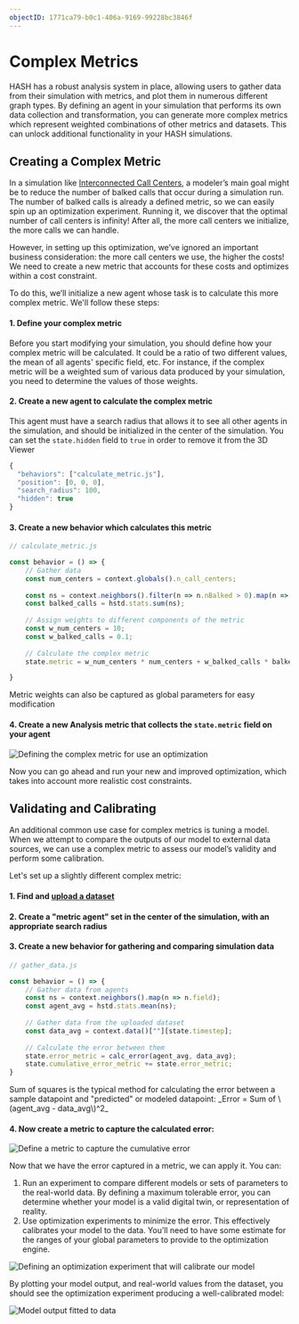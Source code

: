 ```yaml
---
objectID: 1771ca79-b0c1-406a-9169-99228bc3846f
---
```


# Complex Metrics

HASH has a robust analysis system in place, allowing users to gather data from their simulation with metrics, and plot them in numerous different graph types. By defining an agent in your simulation that performs its own data collection and transformation, you can generate more complex metrics which represent weighted combinations of other metrics and datasets. This can unlock additional functionality in your HASH simulations.

## Creating a Complex Metric

In a simulation like [Interconnected Call Centers](https://core.hash.ai/@hash/interconnected-call-center/3.1.0), a modeler’s main goal might be to reduce the number of balked calls that occur during a simulation run. The number of balked calls is already a defined metric, so we can easily spin up an optimization experiment. Running it, we discover that the optimal number of call centers is infinity! After all, the more call centers we initialize, the more calls we can handle.

However, in setting up this optimization, we’ve ignored an important business consideration: the more call centers we use, the higher the costs! We need to create a new metric that accounts for these costs and optimizes within a cost constraint.

To do this, we’ll initialize a new agent whose task is to calculate this more complex metric. We'll follow these steps:

#### 1. Define your complex metric

Before you start modifying your simulation, you should define how your complex metric will be calculated. It could be a ratio of two different values, the mean of all agents' specific field, etc. For instance, if the complex metric will be a weighted sum of various data produced by your simulation, you need to determine the values of those weights.

#### 2. Create a new agent to calculate the complex metric

This agent must have a search radius that allows it to see all other agents in the simulation, and should be initialized in the center of the simulation. You can set the `state.hidden` field to `true` in order to remove it from the 3D Viewer

```javascript
{
  "behaviors": ["calculate_metric.js"],
  "position": [0, 0, 0],
  "search_radius": 100,
  "hidden": true
}
```

#### 3. Create a new behavior which calculates this metric

```javascript
// calculate_metric.js

const behavior = () => {
    // Gather data
    const num_centers = context.globals().n_call_centers;
    
    const ns = context.neighbors().filter(n => n.nBalked > 0).map(n => n.nBalked);
    const balked_calls = hstd.stats.sum(ns);
    
    // Assign weights to different components of the metric
    const w_num_centers = 10;
    const w_balked_calls = 0.1;
    
    // Calculate the complex metric
    state.metric = w_num_centers * num_centers + w_balked_calls * balked_calls;

}
```


<Hint style="info">
Metric weights can also be captured as global parameters for easy modification
</Hint>

#### 4. Create a new Analysis metric that collects the `state.metric` field on your agent

![Defining the complex metric for use an optimization](https://cdn-us1.hash.ai/site/docs/image%20%2872%29.png)

Now you can go ahead and run your new and improved optimization, which takes into account more realistic cost constraints.

## Validating and Calibrating

An additional common use case for complex metrics is tuning a model. When we attempt to compare the outputs of our model to external data sources, we can use a complex metric to assess our model’s validity and perform some calibration.

Let's set up a slightly different complex metric:

#### 1. Find and [upload a dataset](/docs/simulation/creating-simulations/datasets/)

#### 2. Create a "metric agent" set in the center of the simulation, with an appropriate search radius

#### 3. Create a new behavior for gathering and comparing simulation data

```javascript
// gather_data.js

const behavior = () => {
    // Gather data from agents
    const ns = context.neighbors().map(n => n.field);
    const agent_avg = hstd.stats.mean(ns);
    
    // Gather data from the uploaded dataset
    const data_avg = context.data()[""][state.timestep];
    
    // Calculate the error between them
    state.error_metric = calc_error(agent_avg, data_avg);
    state.cumulative_error_metric += state.error_metric;
}
```


<Hint style="info">
Sum of squares is the typical method for calculating the error between a sample datapoint and "predicted" or modeled datapoint: _Error =  Sum of \(agent_avg - data_avg\)^2_
</Hint>

#### 4. Now create a metric to capture the calculated error:

![Define a metric to capture the cumulative error](https://cdn-us1.hash.ai/site/docs/image%20%2873%29.png)

Now that we have the error captured in a metric, we can apply it. You can:

1. Run an experiment to compare different models or sets of parameters to the real-world data. By defining a maximum tolerable error, you can determine whether your model is a valid digital twin, or representation of reality.
2. Use optimization experiments to minimize the error. This effectively calibrates your model to the data. You’ll need to have some estimate for the ranges of your global parameters to provide to the optimization engine.

![Defining an optimization experiment that will calibrate our model](https://cdn-us1.hash.ai/site/docs/image%20%2871%29.png)

By plotting your model output, and real-world values from the dataset, you should see the optimization experiment producing a well-calibrated model:

![Model output fitted to data](https://cdn-us1.hash.ai/site/docs/image%20%2870%29.png)


